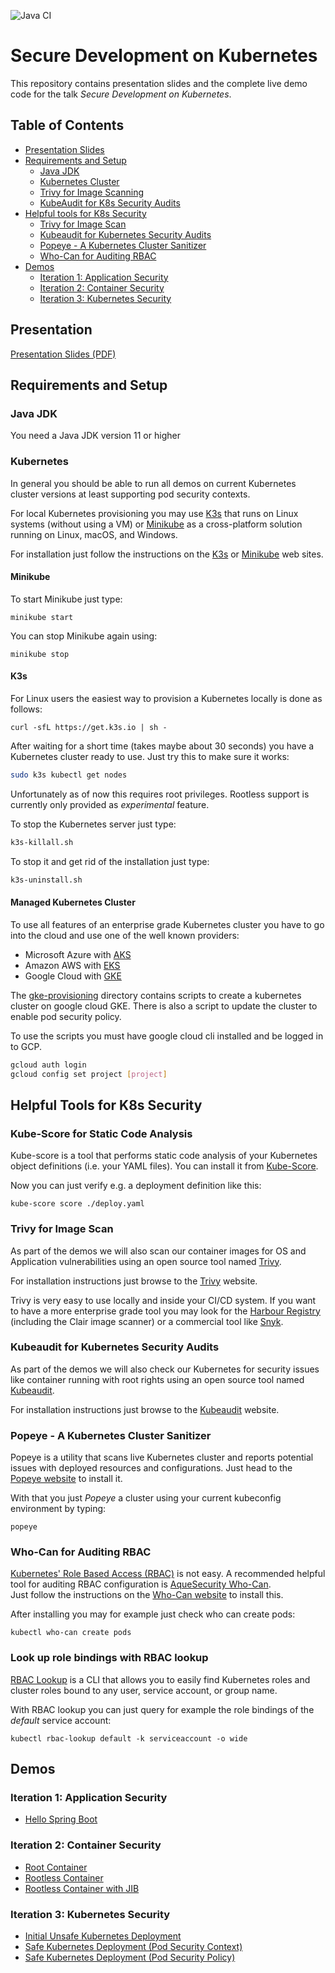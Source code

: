 ![Java CI](https://github.com/andifalk/secure-development-on-kubernetes/workflows/Java%20CI/badge.svg)

# Secure Development on Kubernetes

This repository contains presentation slides and the complete live demo code for the talk _Secure Development on Kubernetes_.

## Table of Contents

* [Presentation Slides](#presentation)
* [Requirements and Setup](#requirements-and-setup)
  * [Java JDK](#java-jdk)
  * [Kubernetes Cluster](#kubernetes)
  * [Trivy for Image Scanning](#trivy-for-image-scan)
  * [KubeAudit for K8s Security Audits](#kubeaudit-for-kubernetes-security-audits)
* [Helpful tools for K8s Security](#helpful-tools-for-k8s-security)  
  * [Trivy for Image Scan](#trivy-for-image-scan)  
  * [Kubeaudit for Kubernetes Security Audits](#kubeaudit-for-kubernetes-security-audits)  
  * [Popeye - A Kubernetes Cluster Sanitizer](#popeye---a-kubernetes-cluster-sanitizer)  
  * [Who-Can for Auditing RBAC](#who-can-for-auditing-rbac)
* [Demos](#demos)
  * [Iteration 1: Application Security](#iteration-1-application-security)  
  * [Iteration 2: Container Security](#iteration-2-container-security)  
  * [Iteration 3: Kubernetes Security](#iteration-3-kubernetes-security)

## Presentation

[Presentation Slides (PDF)](https://github.com/andifalk/secure-development-on-kubernetes/raw/master/secure_kubernetes_presentation.pdf)

## Requirements and Setup

### Java JDK

You need a Java JDK version 11 or higher

### Kubernetes

In general you should be able to run all demos on current Kubernetes cluster versions
at least supporting pod security contexts.

For local Kubernetes provisioning you may use [K3s](https://k3s.io) that runs on Linux systems (without using a VM) or [Minikube](https://minikube.sigs.k8s.io) as a cross-platform solution running on Linux, macOS, and Windows.

For installation just follow the instructions on the [K3s](https://k3s.io) or [Minikube](https://minikube.sigs.k8s.io) web sites.

#### Minikube

To start Minikube just type:

```shell
minikube start
```

You can stop Minikube again using:

```shell
minikube stop
```

#### K3s

For Linux users the easiest way to provision a Kubernetes locally is done as follows:

```shell
curl -sfL https://get.k3s.io | sh -
```

After waiting for a short time (takes maybe about 30 seconds) you have a Kubernetes cluster ready to use.
Just try this to make sure it works:

```bash
sudo k3s kubectl get nodes
```

Unfortunately as of now this requires root privileges. Rootless support is 
currently only provided as _experimental_ feature. 

To stop the Kubernetes server just type:

```bash
k3s-killall.sh
```

To stop it and get rid of the installation just type:

```bash
k3s-uninstall.sh
```

#### Managed Kubernetes Cluster

To use all features of an enterprise grade Kubernetes cluster you have to go into the cloud and use
one of the well known providers:

* Microsoft Azure with [AKS](https://azure.microsoft.com/en-us/services/kubernetes-service)
* Amazon AWS with [EKS](https://aws.amazon.com/eks)
* Google Cloud with [GKE](https://cloud.google.com/kubernetes-engine)

The [gke-provisioning](gke-provisioning) directory contains
scripts to create a kubernetes cluster on google cloud GKE.
There is also a script to update the cluster to enable pod security policy.

To use the scripts you must have google cloud cli installed and be logged in
to GCP.

```bash
gcloud auth login
gcloud config set project [project]
```

## Helpful Tools for K8s Security

### Kube-Score for Static Code Analysis

Kube-score is a tool that performs static code analysis of your Kubernetes object definitions (i.e. your YAML files).
You can install it from [Kube-Score](https://github.com/zegl/kube-score).

Now you can just verify e.g. a deployment definition like this:

```shell
kube-score score ./deploy.yaml
```

### Trivy for Image Scan

As part of the demos we will also scan our container images for OS and Application vulnerabilities
using an open source tool named [Trivy](https://github.com/aquasecurity/trivy).

For installation instructions just browse to the [Trivy](https://github.com/aquasecurity/trivy) website.

Trivy is very easy to use locally and inside your CI/CD system. If you want to have a more enterprise grade tool
you may look for the [Harbour Registry](https://goharbor.io) (including the Clair image scanner) or a commercial tool like [Snyk](https://snyk.io).

### Kubeaudit for Kubernetes Security Audits

As part of the demos we will also check our Kubernetes for security issues like container running
with root rights using an open source tool named [Kubeaudit](https://github.com/Shopify/kubeaudit).

For installation instructions just browse to the [Kubeaudit](https://github.com/Shopify/kubeaudit) website.

### Popeye - A Kubernetes Cluster Sanitizer

Popeye is a utility that scans live Kubernetes cluster and reports potential issues with deployed resources and configurations.
Just head to the [Popeye website](https://github.com/derailed/popeye) to install it.

With that you just _Popeye_ a cluster using your current kubeconfig environment by typing:

```shell
popeye
```

### Who-Can for Auditing RBAC

[Kubernetes' Role Based Access (RBAC)](https://kubernetes.io/docs/reference/access-authn-authz/rbac/) is not easy. A recommended helpful tool for auditing RBAC configuration is [AqueSecurity Who-Can](https://github.com/aquasecurity/kubectl-who-can).  
Just follow the instructions on the [Who-Can website](https://github.com/aquasecurity/kubectl-who-can) to install this.

After installing you may for example just check who can create pods:

```shell
kubectl who-can create pods
```

### Look up role bindings with RBAC lookup

[RBAC Lookup](https://github.com/FairwindsOps/rbac-lookup) is a CLI that allows you to easily find Kubernetes roles and cluster roles bound to any user, service account, or group name.

With RBAC lookup you can just query for example the role bindings of the _default_ service account:

```shell
kubectl rbac-lookup default -k serviceaccount -o wide
```

## Demos

### Iteration 1: Application Security

* [Hello Spring Boot](step1-hello-spring-boot)

### Iteration 2: Container Security

* [Root Container](step2-hello-root)
* [Rootless Container](step3-hello-rootless)
* [Rootless Container with JIB](step4-hello-rootless-jib)

### Iteration 3: Kubernetes Security

* [Initial Unsafe Kubernetes Deployment](step5-initial-k8s-deploy)
* [Safe Kubernetes Deployment (Pod Security Context)](step6-pod-security-context)
* [Safe Kubernetes Deployment (Pod Security Policy)](step7-pod-security-policy)

